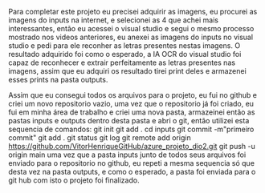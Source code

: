 Para completar este projeto eu precisei adquirir as imagens, eu procurei as imagens do inputs na internet, 
e selecionei as 4 que achei mais interessantes, então eu acessei o visual studio e segui o mesmo processo mostrado nos videos anteriores,
eu anexei as imagens do inputs no visual studio e pedi para ele reconher as letras presentes nestas imagens. 
O resultado adquirido foi como o esperado, a IA OCR do visual studio foi capaz de reconhecer e extrair perfeitamente as letras presentes nas imagens,
assim que eu adquiri os resultado tirei print deles e armazenei esses prints na pasta outputs.

Assim que eu consegui todos os arquivos para o projeto, eu fui no github e criei um novo repositorio vazio, uma vez que o repositorio já foi criado, 
eu fui em minha área de trabalho e criei uma nova pasta, armazeinei então as pastas inputs e outputs dentro desta pasta e abri o git, então utilizei esta sequencia de comandos:
git init
git add .
cd inputs
git commit -m"primeiro commit"
git add .
git status
git log
git remote add origin https://github.com/VitorHenriqueGitHub/azure_projeto_dio2.git
git push -u origin main
uma vez que a pasta inputs junto de todos seus arquivos foi enviado para o repositorio no github, eu repeti a mesma sequencia só que desta vez na pasta outputs, e como o esperado, a pasta foi enviada para o git hub
com isto o projeto foi finalizado.
